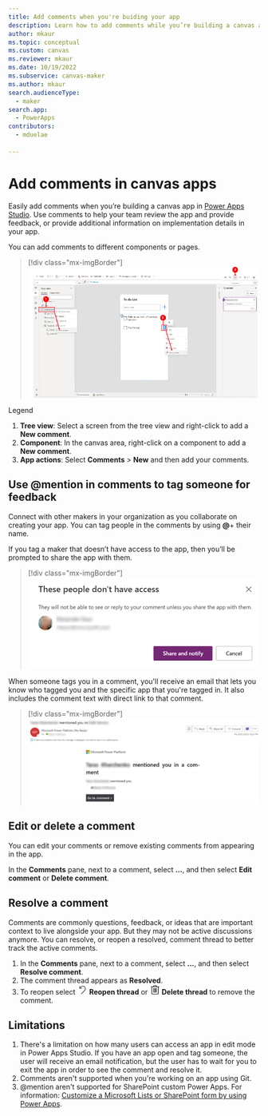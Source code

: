 ```yaml
---
title: Add comments when you're buiding your app
description: Learn how to add comments while you’re building a canvas app in Power Apps Studio.
author: mkaur
ms.topic: conceptual
ms.custom: canvas
ms.reviewer: mkaur
ms.date: 10/19/2022
ms.subservice: canvas-maker
ms.author: mkaur
search.audienceType: 
  - maker
search.app: 
  - PowerApps
contributors:
  - mduelae
  
---
```


# Add comments in canvas apps


Easily add comments when you’re building a canvas app in [Power Apps Studio](power-apps-studio.md). Use comments to help your team review the app and provide feedback, or provide additional information on implementation details in your app. 

You can add comments to different components or pages.


> [!div class="mx-imgBorder"] 
> ![Add comments in Power Apps Studio.](media/comments/comments-canvas-apps.png)


Legend

1. **Tree view**: Select a screen from the tree view and right-click to add a **New comment**.
2. **Component**: In the canvas area, right-click on a component to add a **New comment**.
3. **App actions**: Select **Comments** > **New** and then add your comments. 


## Use @mention in comments to tag someone for feedback

Connect with other makers in your organization as you collaborate on creating your app. You can tag people in the comments by using **@**+ their name.

If you tag a maker that doesn’t have access to the app, then you’ll be prompted to share the app with them.

> [!div class="mx-imgBorder"] 
> ![Make doesn't  have access.](media/comments/comments-access.png)

When someone tags you in a comment, you'll receive an email that lets you know who tagged you and the specific app that you're tagged in. It also includes the comment text with direct link to that comment.


> [!div class="mx-imgBorder"] 
> ![Example email when you're tagged in a comment.](media/comments/comments-email.png)

## Edit or delete a comment

You can edit your comments or remove existing comments from appearing in the app.

In the **Comments** pane, next to a comment, select **...**, and then select **Edit comment** or **Delete comment**.

## Resolve a comment

Comments are commonly questions, feedback, or ideas that are important context to live alongside your app. But they may not be active discussions anymore. You can resolve, or reopen a resolved, comment thread to better track the active comments.  

1. In the **Comments** pane, next to a comment, select **...**, and then select **Resolve comment**.
1. The comment thread appears as **Resolved**.
1. To reopen select <img src = "media/comments/reopen-thread-button.png" alt = "reopen comment thread button" width = "20" height = "20"> **Reopen thread** or <img src = "media/comments/delete-thread-button.png" alt = "Delete comment thread button" width = "20" height = "20"> **Delete thread** to remove the comment.

## Limitations 

1. There's a limitation on how many users can access an app in edit mode in Power Apps Studio. If you have an app open and tag someone, the user will receive an email  notification, but the user has to wait for you to exit the app in order to see the comment and resolve it. 
2. Comments aren't supported when you're working on an app using Git. 
3. @mention aren't supported for SharePoint custom Power Apps. For information: [Customize a Microsoft Lists or SharePoint form by using Power Apps](customize-list-form.md).

